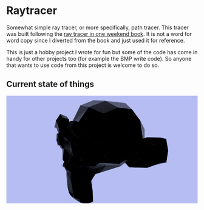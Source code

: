 # Raytracer
Somewhat simple ray tracer, or more specifically, path tracer. This tracer was built following the 
[ray tracer in one weekend book](https://raytracing.github.io/). It is not a word for word copy since
I diverted from the book and just used it for reference.

This is just a hobby project I wrote for fun but some of the code has come in handy for other projects
too (for example the BMP write code). So anyone that wants to use code from this project is welcome to
do so.

## Current state of things
![full hires](saved/monkey.bmp "Showing off what it can do")
